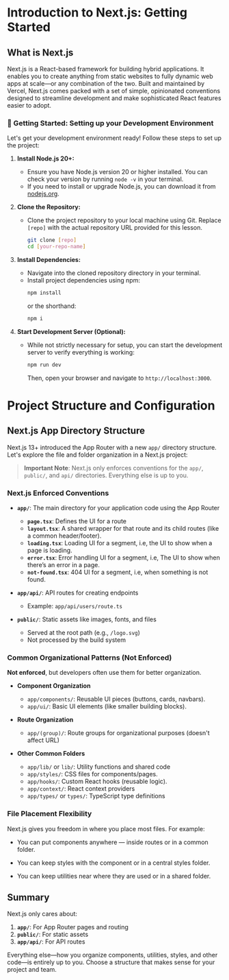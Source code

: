 # Introduction to Next.js: Getting Started

## What is Next.js

Next.js is a React-based framework for building hybrid applications. It enables you to create anything from static websites to fully dynamic web apps at scale—or any combination of the two. Built and maintained by Vercel, Next.js comes packed with a set of simple, opinionated conventions designed to streamline development and make sophisticated React features easier to adopt.

### 🚀 Getting Started: Setting up your Development Environment

Let's get your development environment ready! Follow these steps to set up the project:

1. **Install Node.js 20+:**

   - Ensure you have Node.js version 20 or higher installed. You can check your version by running `node -v` in your terminal.
   - If you need to install or upgrade Node.js, you can download it from [nodejs.org](https://nodejs.org/).

2. **Clone the Repository:**

   - Clone the project repository to your local machine using Git. Replace `[repo]` with the actual repository URL provided for this lesson.
     ```bash
     git clone [repo]
     cd [your-repo-name]
     ```

3. **Install Dependencies:**

   - Navigate into the cloned repository directory in your terminal.
   - Install project dependencies using npm:
     ```bash
     npm install
     ```
     or the shorthand:
     ```bash
     npm i
     ```
4. **Start Development Server (Optional):**
   - While not strictly necessary for setup, you can start the development server to verify everything is working:
     ```bash
     npm run dev
     ```
     Then, open your browser and navigate to `http://localhost:3000`.

  # Project Structure and Configuration

## Next.js App Directory Structure

Next.js 13+ introduced the App Router with a new `app/` directory structure. Let's explore the file and folder organization in a Next.js project:

> **Important Note**: Next.js only enforces conventions for the `app/`, `public/`, and `api/` directories. Everything else is up to you.

### Next.js Enforced Conventions

- **`app/`**: The main directory for your application code using the App Router

  - **`page.tsx`**: Defines the UI for a route
  - **`layout.tsx`**: A shared wrapper for that route and its child routes (like a common header/footer).
  - **`loading.tsx`**: Loading UI for a segment, i.e, the UI to show when a page is loading.
  - **`error.tsx`**: Error handling UI for a segment, i.e, The UI to show when there’s an error in a page.
  - **`not-found.tsx`**: 404 UI for a segment, i.e, when something is not found. 

- **`app/api/`**: API routes for creating endpoints

  - Example: `app/api/users/route.ts`

- **`public/`**: Static assets like images, fonts, and files
  - Served at the root path (e.g., `/logo.svg`)
  - Not processed by the build system

### Common Organizational Patterns (Not Enforced)

**Not enforced**, but developers often use them for better organization.


- **Component Organization**

  - `app/components/`: Reusable UI pieces (buttons, cards, navbars).
  - `app/ui/`:  Basic UI elements (like smaller building blocks).

- **Route Organization**

  - `app/(group)/`: Route groups for organizational purposes (doesn't affect URL)

- **Other Common Folders**
  - `app/lib/` or `lib/`: Utility functions and shared code
  - `app/styles/`: CSS files for components/pages.
  - `app/hooks/`: Custom React hooks (reusable logic).
  - `app/context/`: React context providers
  - `app/types/` or `types/`: TypeScript type definitions

### File Placement Flexibility

Next.js gives you freedom in where you place most files. For example:

- You can put components anywhere — inside routes or in a common folder.

- You can keep styles with the component or in a central styles folder.

- You can keep utilities near where they are used or in a shared folder.

## Summary

Next.js only cares about:

1. **`app/`**: For App Router pages and routing
2. **`public/`**: For static assets
3. **`app/api/`**: For API routes

Everything else—how you organize components, utilities, styles, and other code—is entirely up to you. Choose a structure that makes sense for your project and team.